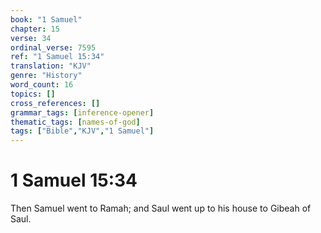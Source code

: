 ```yaml
---
book: "1 Samuel"
chapter: 15
verse: 34
ordinal_verse: 7595
ref: "1 Samuel 15:34"
translation: "KJV"
genre: "History"
word_count: 16
topics: []
cross_references: []
grammar_tags: [inference-opener]
thematic_tags: [names-of-god]
tags: ["Bible","KJV","1 Samuel"]
---
```


# 1 Samuel 15:34

Then Samuel went to Ramah; and Saul went up to his house to Gibeah of Saul.
